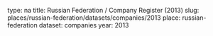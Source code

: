 type: na
title: Russian Federation / Company Register (2013)
slug: places/russian-federation/datasets/companies/2013
place: russian-federation
dataset: companies
year: 2013

